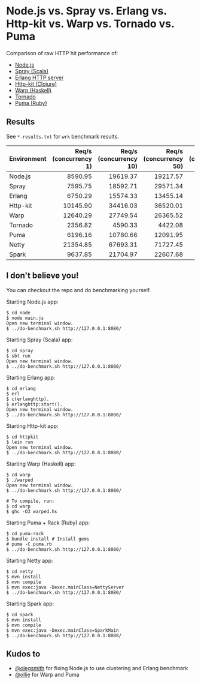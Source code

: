 # Node.js vs. Spray vs. Erlang vs. Http-kit vs. Warp vs. Tornado vs. Puma

Comparison of raw HTTP hit performance of:

- [Node.js](http://nodejs.org)
- [Spray (Scala)](http://spray.io)
- [Erlang HTTP server](http://erlang.org/doc/apps/inets/http_server.html)
- [Http-kit (Clojure)](http://http-kit.org/index.html)
- [Warp (Haskell)](http://hackage.haskell.org/package/warp)
- [Tornado](http://www.tornadoweb.org/en/stable/)
- [Puma (Ruby)](http://puma.io/)

## Results

See `*-results.txt` for `wrk` benchmark results.

| Environment | Req/s (concurrency 1) | Req/s (concurrency 10) | Req/s (concurrency 50) | Req/s (concurrency 100) |
|-------------|----------------------:|-----------------------:|-----------------------:|------------------------:|
| Node.js     |               8590.95 |               19619.37 |               19217.57 |                19606.67 |
| Spray       |               7595.75 |               18592.71 |               29571.34 |                31541.73 |
| Erlang      |               6750.29 |               15574.33 |               13455.14 |                13931.52 |
| Http-kit    |              10145.90 |               34416.03 |               36520.01 |                34391.64 |
| Warp        |              12640.29 |               27749.54 |               26365.52 |                23916.69 |
| Tornado     |               2356.82 |                4590.33 |                4422.08 |                 4155.61 |
| Puma        |               6196.16 |               10780.66 |               12091.95 |                10586.83 |
| Netty       |              21354.85 |               67693.31 |               71727.45 |                67523.18 |
| Spark       |               9637.85 |               21704.97 |               22607.68 |                28059.16 |


## I don't believe you!

You can checkout the repo and do benchmarking yourself.

Starting Node.js app:

    $ cd node
    $ node main.js
    Open new terminal window.
    $ ../do-benchmark.sh http://127.0.0.1:8080/

Starting Spray (Scala) app:

    $ cd spray
    $ sbt run
    Open new terminal window.
    $ ../do-benchmark.sh http://127.0.0.1:8080/

Starting Erlang app:

    $ cd erlang
    $ erl
    $ c(erlanghttp).
    $ erlanghttp:start().
    Open new terminal window.
    $ ../do-benchmark.sh http://127.0.0.1:8080/

Starting Http-kit app:

    $ cd httpkit
    $ lein run
    Open new terminal window.
    $ ../do-benchmark.sh http://127.0.0.1:8080/

Starting Warp (Haskell) app:

    $ cd warp
    $ ./warped
    Open new terminal window.
    $ ../do-benchmark.sh http://127.0.0.1:8080/

    # To compile, run:
    $ cd warp
    $ ghc -O3 warped.hs

Starting Puma + Rack (Ruby) app:

    $ cd puma-rack
    $ bundle install # Install gems
    # puma -C puma.rb
    $ ../do-benchmark.sh http://127.0.0.1:8080/

Starting Netty app:

    $ cd netty
    $ mvn install
    $ mvn compile
    $ mvn exec:java -Dexec.mainClass=NettyServer
    $ ../do-benchmark.sh http://127.0.0.1:8080/

Starting Spark app:

    $ cd spark
    $ mvn install
    $ mvn compile
    $ mvn exec:java -Dexec.mainClass=SparkMain
    $ ../do-benchmark.sh http://127.0.0.1:8080/

## Kudos to

- [@olegsmith](https://github.com/olegsmith) for fixing Node.js to use clustering and Erlang benchmark
- [@ollie](https://github.com/ollie) for Warp and Puma

